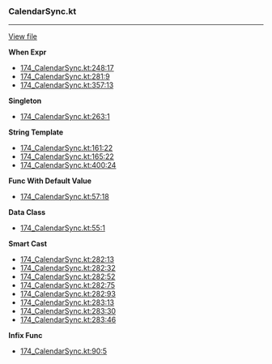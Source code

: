 ### CalendarSync.kt
---
[View file](../../precision_analyzed/174_CalendarSync.kt)

**When Expr**

 - [174_CalendarSync.kt:248:17](../../precision_analyzed/174_CalendarSync.kt#L248)
 - [174_CalendarSync.kt:281:9](../../precision_analyzed/174_CalendarSync.kt#L281)
 - [174_CalendarSync.kt:357:13](../../precision_analyzed/174_CalendarSync.kt#L357)

**Singleton**

 - [174_CalendarSync.kt:263:1](../../precision_analyzed/174_CalendarSync.kt#L263)

**String Template**

 - [174_CalendarSync.kt:161:22](../../precision_analyzed/174_CalendarSync.kt#L161)
 - [174_CalendarSync.kt:165:22](../../precision_analyzed/174_CalendarSync.kt#L165)
 - [174_CalendarSync.kt:400:24](../../precision_analyzed/174_CalendarSync.kt#L400)

**Func With Default Value**

 - [174_CalendarSync.kt:57:18](../../precision_analyzed/174_CalendarSync.kt#L57)

**Data Class**

 - [174_CalendarSync.kt:55:1](../../precision_analyzed/174_CalendarSync.kt#L55)

**Smart Cast**

 - [174_CalendarSync.kt:282:13](../../precision_analyzed/174_CalendarSync.kt#L282)
 - [174_CalendarSync.kt:282:32](../../precision_analyzed/174_CalendarSync.kt#L282)
 - [174_CalendarSync.kt:282:52](../../precision_analyzed/174_CalendarSync.kt#L282)
 - [174_CalendarSync.kt:282:75](../../precision_analyzed/174_CalendarSync.kt#L282)
 - [174_CalendarSync.kt:282:93](../../precision_analyzed/174_CalendarSync.kt#L282)
 - [174_CalendarSync.kt:283:13](../../precision_analyzed/174_CalendarSync.kt#L283)
 - [174_CalendarSync.kt:283:30](../../precision_analyzed/174_CalendarSync.kt#L283)
 - [174_CalendarSync.kt:283:46](../../precision_analyzed/174_CalendarSync.kt#L283)

**Infix Func**

 - [174_CalendarSync.kt:90:5](../../precision_analyzed/174_CalendarSync.kt#L90)
